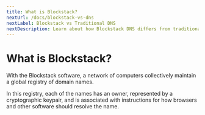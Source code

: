 ```yaml
---
title: What is Blockstack?
nextUrl: /docs/blockstack-vs-dns
nextLabel: Blockstack vs Traditional DNS
nextDescription: Learn about how Blockstack DNS differs from traditional ICANN DNS.
---
```


# What is Blockstack?

With the Blockstack software, a network of computers collectively maintain a global registry of domain names.

In this registry, each of the names has an owner, represented by a cryptographic keypair, and is associated with instructions for how browsers and other software should resolve the name.
